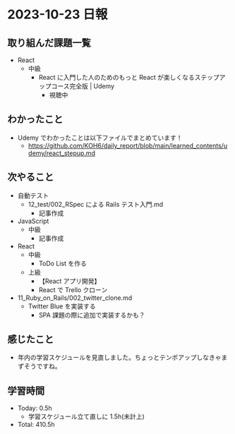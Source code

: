 # 2023-10-23 日報

## 取り組んだ課題一覧

- React
  - 中級
    - React に入門した人のためのもっと React が楽しくなるステップアップコース完全版 | Udemy
      - 視聴中

## わかったこと

- Udemy でわかったことは以下ファイルでまとめています！
  - https://github.com/KOH6/daily_report/blob/main/learned_contents/udemy/react_stepup.md

## 次やること

- 自動テスト
  - 12_test/002_RSpec による Rails テスト入門.md
    - 記事作成
- JavaScript
  - 中級
    - 記事作成
- React
  - 中級
    - ToDo List を作る
  - 上級
    - 【React アプリ開発】
    - React で Trello クローン
- 11_Ruby_on_Rails/002_twitter_clone.md
  - Twitter Blue を実装する
    - SPA 課題の際に追加で実装するかも？

## 感じたこと

- 年内の学習スケジュールを見直しました。ちょっとテンポアップしなきゃまずそうですね。

## 学習時間

- Today: 0.5h
  - 学習スケジュール立て直しに 1.5h(未計上)
- Total: 410.5h

